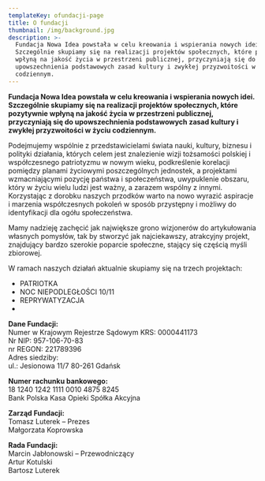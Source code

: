 ```yaml
---
templateKey: ofundacji-page
title: O fundacji
thumbnail: /img/background.jpg
description: >-
  Fundacja Nowa Idea powstała w celu kreowania i wspierania nowych idei.
  Szczególnie skupiamy się na realizacji projektów społecznych, które pozytywnie
  wpłyną na jakość życia w przestrzeni publicznej, przyczyniają się do
  upowszechnienia podstawowych zasad kultury i zwykłej przyzwoitości w życiu
  codziennym.
---
```

**Fundacja Nowa Idea powstała w celu kreowania i wspierania nowych idei. Szczególnie skupiamy się na realizacji projektów społecznych, które pozytywnie wpłyną na jakość życia w przestrzeni publicznej, przyczyniają się do upowszechnienia podstawowych zasad kultury i zwykłej przyzwoitości w życiu codziennym.**

Podejmujemy wspólnie z przedstawicielami świata nauki, kultury, biznesu i polityki działania, których celem jest znalezienie wizji tożsamości polskiej i współczesnego patriotyzmu w nowym wieku, podkreślenie korelacji pomiędzy planami życiowymi poszczególnych jednostek, a projektami wzmacniającymi pozycję państwa i społeczeństwa, uwypuklenie obszaru, który w życiu wielu ludzi jest ważny, a zarazem wspólny z innymi. Korzystając z dorobku naszych przodków warto na nowo wyrazić aspiracje i marzenia współczesnych pokoleń w sposób przystępny i możliwy do identyfikacji dla ogółu społeczeństwa.

Mamy nadzieję zachęcić jak największe grono wizjonerów do artykułowania własnych pomysłów, tak by stworzyć jak najciekawszy, atrakcyjny projekt, znajdujący bardzo szerokie poparcie społeczne, stający się częścią myśli zbiorowej.

W ramach naszych działań aktualnie skupiamy się na trzech projektach:

* PATRIOTKA  
* NOC NIEPODLEGŁOŚCI 10/11
* REPRYWATYZACJA 
* 

**Dane Fundacji:**\
Numer w Krajowym Rejestrze Sądowym KRS: 0000441173\
Nr NIP: 957-106-70-83\
nr REGON: 221789396\
Adres siedziby:\
ul.: Jesionowa 11/7
80-261 Gdańsk   

**Numer rachunku bankowego:**\
18 1240 1242 1111 0010 4875 8245\
Bank Polska Kasa Opieki Spółka Akcyjna

**Zarząd Fundacji:**\
Tomasz Luterek – Prezes\
Małgorzata Koprowska

**Rada Fundacji:**\
Marcin Jabłonowski – Przewodniczący\
Artur Kotulski\
Bartosz Luterek
